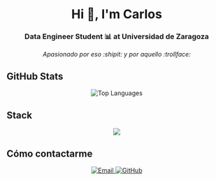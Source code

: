 <h1 align="center">Hi 👋, I'm Carlos</h1>
<h3 align="center">Data Engineer Student 📊 at Universidad de Zaragoza</h3>

<p align="center">
  <em>Apasionado por eso :shipit: y por aquello :trollface:</em>
</p>



## GitHub Stats
<div align="center">
  <img src="https://github-readme-stats.vercel.app/api/top-langs/?username=carmoran0&layout=compact&theme=dark&hide_border=true" alt="Top Languages" />
</div>


## Stack

<p align="center">
  <a href="https://skillicons.dev">
    <img src="https://skillicons.dev/icons?i=py,r,ps,arduino,blender,cpp,css,linux,postgres,sqlite,docker,html" />
  </a>
</p>



##  Cómo contactarme

<p align="center">
  <a href="mailto:carmoran05@proton.me">
    <img src="https://img.shields.io/badge/Email-D14836?style=for-the-badge&logo=gmail&logoColor=white" alt="Email"/>
  <a href="https://github.com/carmoran0">
    <img src="https://img.shields.io/badge/GitHub-100000?style=for-the-badge&logo=github&logoColor=white" alt="GitHub"/>
  </a>
</p>
